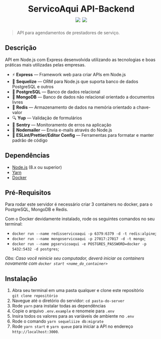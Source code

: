 <h1 align="center">
  ServicoAqui API-Backend
  <div>
    <img src="https://img.shields.io/badge/-Node.js-green" />
    <img src="https://img.shields.io/badge/-Express-yellow" />
  </div>
</h1>

> API para agendamentos de prestadores de serviço.

## Descrição

API em Node.js com Express desenvolvida utilizando as tecnologias e boas práticas mais utilizadas pelas empresas.

- ⚡ **Express** — Framework web para criar APIs em Node.js
- 💎 **Sequelize** — ORM para Node.js que suporta banco de dados PostgreSQL e outros
- 🐘 **PostgreSQL** — Banco de dados relacional
- 🌱 **MongoDB** — Banco de dados não relacional orientado a documentos livres
- 🔑 **Redis** — Armazenamento de dados na memória orientado a chave-valor
- 🔍 **Yup** — Validação de formulários
- 🔺 **Sentry** — Monitoramento de erros na aplicação
- 📧 **Nodemailer** — Envia e-mails através do Node.js
- 📝 **ESLint/Prettier/Editor Config** — Ferramentas para formatar e manter padrão de código

## Dependências

- [Node.js](https://nodejs.org/en/) (8.x ou superior)
- [Yarn](https://yarnpkg.com/pt-BR/docs/install)
- [Docker](https://www.docker.com/)

## Pré-Requisitos

Para rodar este servidor é necessário criar 3 containers no docker, para o PostgreSQL, MongoDB e Redis.

Com o Docker devidamente instalado, rode os seguintes comandos no seu terminal:

- `docker run --name redisservicoaqui -p 6379:6379 -d -t redis:alpine`;
- `docker run --name mongoservicoaqui -p 27017:27017 -d -t mongo`;
- `docker run --name pgservicoaqui -e POSTGRES_PASSWORD=docker -p 5432:5432 -d postgres`;

_Obs: Caso você reinicie seu computador, deverá iniciar os containers novamente com `docker start <nome_do_container>`_

## Instalação

1. Abra seu terminal em uma pasta qualquer e clone este repositório<br/>
`git clone repositório`
2. Navegue até o diretório do servidor: `cd pasta-do-server`
3. Rode `yarn` para instalar todas as dependências
4. Copie o arquivo `.env.example` e renomeie para `.env`
5. Insira todos os valores para as variáveis de ambiente no `.env`
6. Rode o comando `yarn sequeliize db:migrate`
7. Rode `yarn start` e `yarn queue` para iniciar a API no endereço `http://localhost:3000`.
